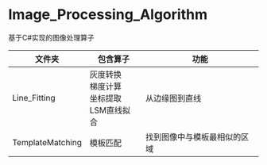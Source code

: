 # Image_Processing_Algorithm

基于C#实现的图像处理算子

| 文件夹           | 包含算子                                        | 功能                         |
| ---------------- | ----------------------------------------------- | ---------------------------- |
| Line_Fitting     | 灰度转换<br>梯度计算<br>坐标提取<br>LSM直线拟合 | 从边缘图到直线               |
| TemplateMatching | 模板匹配                                        | 找到图像中与模板最相似的区域 |

[相机标定原理]: https://github.com/fathug/Image_Processing_Algorithm/blob/main/%E7%9B%B8%E6%9C%BA%E6%A0%87%E5%AE%9A%E5%8E%9F%E7%90%86.md

